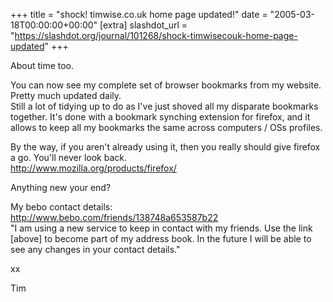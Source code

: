 +++
title = "shock! timwise.co.uk home page updated!"
date = "2005-03-18T00:00:00+00:00"
[extra]
slashdot_url = "https://slashdot.org/journal/101268/shock-timwisecouk-home-page-updated"
+++

<p>About time too.</p>
<p>You can now see my complete set of browser bookmarks from my website. Pretty much updated daily.<br>Still a lot of tidying up to do as I've just shoved all my disparate bookmarks together. It's done with a bookmark synching extension for firefox, and it allows to keep all my bookmarks the same across computers / OSs profiles.</p>
<p>By the way, if you aren't already using it, then you really should give firefox a go. You'll never look back.<br><a href="http://www.mozilla.org/products/firefox/">http://www.mozilla.org/products/firefox/</a></p>
<p>Anything new your end?</p>
<p>My bebo contact details:<br><a href="http://www.bebo.com/friends/138748a653587b22">http://www.bebo.com/friends/138748a653587b22</a><br>"I am using a new service to keep in contact with my friends. Use the link [above] to become part of my address book. In the future I will be able to see any changes in your contact details."</p>
<p>xx</p>
<p>Tim</p>

